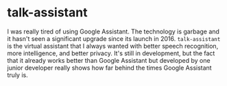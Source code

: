 # talk-assistant

I was really tired of using Google Assistant. The technology is garbage and it hasn't seen a significant upgrade since its launch in 2016. `talk-assistant` is the virtual assistant that I always wanted with better speech recognition, more intelligence, and better privacy. It's still in development, but the fact that it already works better than Google Assistant but developed by one junior developer really shows how far behind the times Google Assistant truly is.
